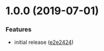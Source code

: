 # 1.0.0 (2019-07-01)


### Features

* initial release ([e2e2424](https://github.com/innovationnorway/terraform-azurerm-storage/commit/e2e2424))

